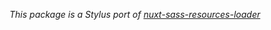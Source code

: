 _This package is a Stylus port of [nuxt-sass-resources-loader](https://github.com/anteriovieira/nuxt-sass-resources-loader)_

